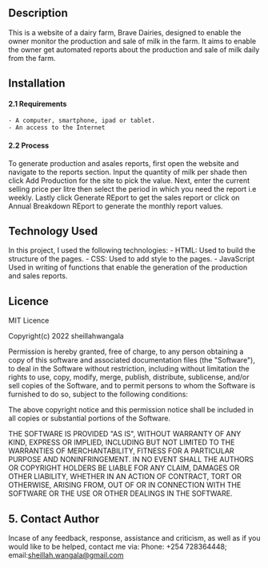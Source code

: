 ## Description
This is a website of a dairy farm, Brave Dairies, designed to enable the owner monitor the production and sale of milk in the farm. It aims to enable the owner get automated reports about the production and sale of milk daily from the farm.

## Installation 
####  2.1 Requirements
    - A computer, smartphone, ipad or tablet.
    - An access to the Internet
####  2.2 Process
To generate production and asales reports, first open the website and navigate to the reports section. Input the quantity of milk per shade then click Add Production for the site to pick the value. Next, enter the current selling price per litre then select the period in which you need the report i.e weekly. Lastly click Generate REport to get the sales report or click on Annual Breakdown REport to generate the monthly report values.

## Technology Used
In this project, I used the following technologies:
    - HTML: Used to build the structure of the pages.
    - CSS: Used to add style to the pages.
    - JavaScript Used in writing of functions that enable the generation of the production and sales reports.
## Licence
MIT Licence

Copyright(c) 2022 sheillahwangala

Permission is hereby granted, free of charge, to any person obtaining a copy of this software and associated documentation files (the "Software"), to deal in the Software without restriction, including without limitation the rights to use, copy, modify, merge, publish, distribute, sublicense, and/or sell copies of the Software, and to permit persons to whom the Software is furnished to do so, subject to the following conditions:

The above copyright notice and this permission notice shall be included in all copies or substantial portions of the Software.

THE SOFTWARE IS PROVIDED "AS IS", WITHOUT WARRANTY OF ANY KIND, EXPRESS OR IMPLIED, INCLUDING BUT NOT LIMITED TO THE WARRANTIES OF MERCHANTABILITY, FITNESS FOR A PARTICULAR PURPOSE AND NONINFRINGEMENT. IN NO EVENT SHALL THE AUTHORS OR COPYRIGHT HOLDERS BE LIABLE FOR ANY CLAIM, DAMAGES OR OTHER LIABILITY, WHETHER IN AN ACTION OF CONTRACT, TORT OR OTHERWISE, ARISING FROM, OUT OF OR IN CONNECTION WITH THE SOFTWARE OR THE USE OR OTHER DEALINGS IN THE SOFTWARE.

##  5. <a name='ContactAuthor'></a>Contact Author
Incase of any feedback, response, assistance and criticism, as well as if you would like to be helped, contact me via: 
Phone: +254 728364448; email:sheillah.wangala@gmail.com